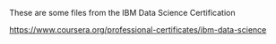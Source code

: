 These are some files from the IBM Data Science Certification

https://www.coursera.org/professional-certificates/ibm-data-science
